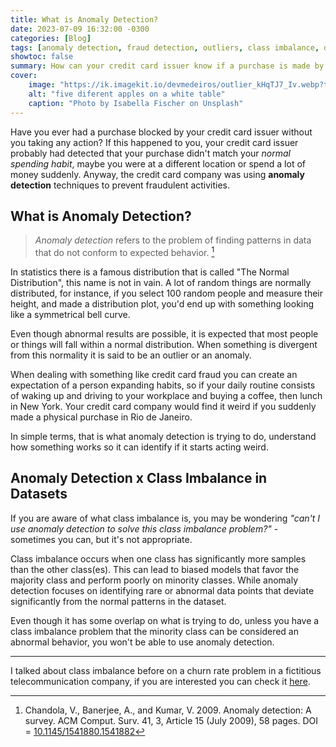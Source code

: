 ```yaml
---
title: What is Anomaly Detection?
date: 2023-07-09 16:32:00 -0300
categories: [Blog]
tags: [anomaly detection, fraud detection, outliers, class imbalance, data analysis, machine learning]
showtoc: false
summary: How can your credit card issuer know if a purchase is made by you or a cloned version of your credit card?
cover:
    image: "https://ik.imagekit.io/devmedeiros/outlier_kHqTJ7_Iv.webp?tr=w-700"
    alt: "five diferent apples on a white table"
    caption: "Photo by Isabella Fischer on Unsplash"
---
```


Have you ever had a purchase blocked by your credit card issuer without you taking any action? If this happened to you, your credit card issuer probably had detected that your purchase didn't match your _normal spending habit_, maybe you were at a different location or spend a lot of money suddenly. Anyway, the credit card company was using **anomaly detection** techniques to prevent fraudulent activities.

## What is Anomaly Detection?

> _Anomaly detection_ refers to the problem of finding patterns in data that do not conform to expected behavior. [^1]

In statistics there is a famous distribution that is called "The Normal Distribution", this name is not in vain. A lot of random things are normally distributed, for instance, if you select 100 random people and measure their height, and made a distribution plot, you'd end up with something looking like a symmetrical bell curve.

Even though abnormal results are possible, it is expected that most people or things will fall within a normal distribution. When something is divergent from this normality it is said to be an outlier or an anomaly.

When dealing with something like credit card fraud you can create an expectation of a person expanding habits, so if your daily routine consists of waking up and driving to your workplace and buying a coffee, then lunch in New York. Your credit card company would find it weird if you suddenly made a physical purchase in Rio de Janeiro.

In simple terms, that is what anomaly detection is trying to do, understand how something works so it can identify if it starts acting weird.

## Anomaly Detection x Class Imbalance in Datasets

If you are aware of what class imbalance is, you may be wondering _"can't I use anomaly detection to solve this class imbalance problem?"_ - sometimes you can, but it's not appropriate.

Class imbalance occurs when one class has significantly more samples than the other class(es). This can lead to biased models that favor the majority class and perform poorly on minority classes. While anomaly detection focuses on identifying rare or abnormal data points that deviate significantly from the normal patterns in the dataset. 

Even though it has some overlap on what is trying to do, unless you have a class imbalance problem that the minority class can be considered an abnormal behavior, you won't be able to use anomaly detection.

---

I talked about class imbalance before on a churn rate problem in a fictitious telecommunication company, if you are interested you can check it [here](/post/2022-05-30-churn-rate-challenge/).

[^1]: Chandola, V., Banerjee, A., and Kumar, V. 2009. Anomaly detection: A survey. ACM Comput. Surv. 41, 3, Article 15 (July 2009), 58 pages. DOI = [10.1145/1541880.1541882](http://doi.acm.org/10.1145/1541880.1541882)